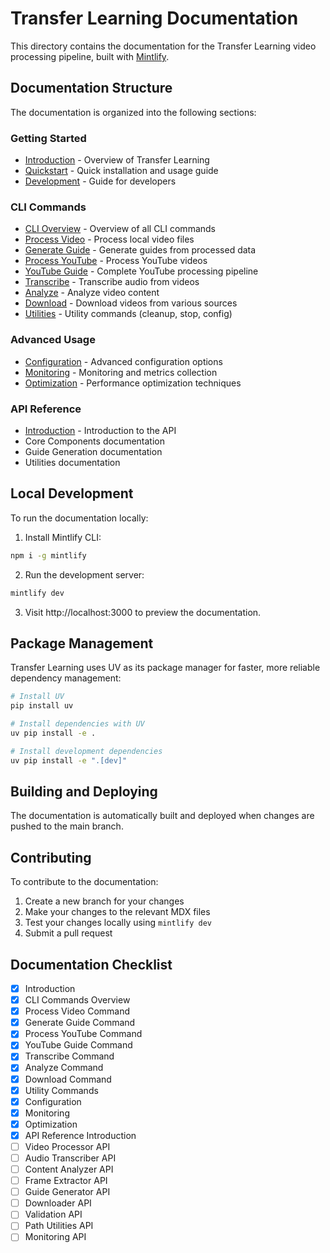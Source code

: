 # Transfer Learning Documentation

This directory contains the documentation for the Transfer Learning video processing pipeline, built with [Mintlify](https://mintlify.com/).

## Documentation Structure

The documentation is organized into the following sections:

### Getting Started
- [Introduction](/introduction.mdx) - Overview of Transfer Learning
- [Quickstart](/quickstart.mdx) - Quick installation and usage guide
- [Development](/development.mdx) - Guide for developers

### CLI Commands
- [CLI Overview](/cli/overview.mdx) - Overview of all CLI commands
- [Process Video](/cli/process-video.mdx) - Process local video files
- [Generate Guide](/cli/generate-guide.mdx) - Generate guides from processed data
- [Process YouTube](/cli/process-youtube.mdx) - Process YouTube videos
- [YouTube Guide](/cli/youtube-guide.mdx) - Complete YouTube processing pipeline
- [Transcribe](/cli/transcribe.mdx) - Transcribe audio from videos
- [Analyze](/cli/analyze.mdx) - Analyze video content
- [Download](/cli/download.mdx) - Download videos from various sources
- [Utilities](/cli/utilities.mdx) - Utility commands (cleanup, stop, config)

### Advanced Usage
- [Configuration](/advanced/configuration.mdx) - Advanced configuration options
- [Monitoring](/advanced/monitoring.mdx) - Monitoring and metrics collection
- [Optimization](/advanced/optimization.mdx) - Performance optimization techniques

### API Reference
- [Introduction](/api-reference/introduction.mdx) - Introduction to the API
- Core Components documentation
- Guide Generation documentation
- Utilities documentation

## Local Development

To run the documentation locally:

1. Install Mintlify CLI:
```bash
npm i -g mintlify
```

2. Run the development server:
```bash
mintlify dev
```

3. Visit http://localhost:3000 to preview the documentation.

## Package Management

Transfer Learning uses UV as its package manager for faster, more reliable dependency management:

```bash
# Install UV
pip install uv

# Install dependencies with UV
uv pip install -e .

# Install development dependencies
uv pip install -e ".[dev]"
```

## Building and Deploying

The documentation is automatically built and deployed when changes are pushed to the main branch.

## Contributing

To contribute to the documentation:

1. Create a new branch for your changes
2. Make your changes to the relevant MDX files
3. Test your changes locally using `mintlify dev`
4. Submit a pull request

## Documentation Checklist

- [x] Introduction
- [x] CLI Commands Overview
- [x] Process Video Command
- [x] Generate Guide Command
- [x] Process YouTube Command
- [x] YouTube Guide Command
- [x] Transcribe Command
- [x] Analyze Command
- [x] Download Command
- [x] Utility Commands
- [x] Configuration
- [x] Monitoring
- [x] Optimization
- [x] API Reference Introduction
- [ ] Video Processor API
- [ ] Audio Transcriber API
- [ ] Content Analyzer API
- [ ] Frame Extractor API
- [ ] Guide Generator API
- [ ] Downloader API
- [ ] Validation API
- [ ] Path Utilities API
- [ ] Monitoring API
